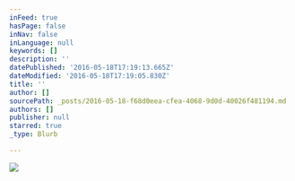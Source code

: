 ```yaml
---
inFeed: true
hasPage: false
inNav: false
inLanguage: null
keywords: []
description: ''
datePublished: '2016-05-18T17:19:13.665Z'
dateModified: '2016-05-18T17:19:05.830Z'
title: ''
author: []
sourcePath: _posts/2016-05-18-f68d0eea-cfea-4068-9d0d-40026f481194.md
authors: []
publisher: null
starred: true
_type: Blurb

---
```

![](https://the-grid-user-content.s3-us-west-2.amazonaws.com/da113ccd-6866-484d-91a2-eb0b1e3a7b23.png)